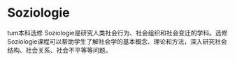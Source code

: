 # Soziologie
tum本科选修
Soziologie是研究人类社会行为、社会组织和社会变迁的学科。选修Soziologie课程可以帮助学生了解社会学的基本概念、理论和方法，深入研究社会结构、社会关系、社会不平等等问题。
